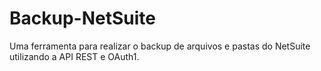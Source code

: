 # Backup-NetSuite
Uma ferramenta para realizar o backup de arquivos e pastas do NetSuite utilizando a API REST e OAuth1.
